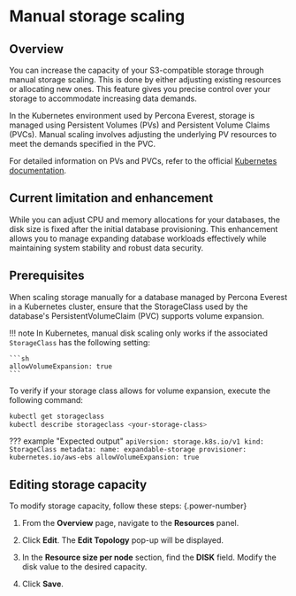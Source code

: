 # Manual storage scaling

## Overview

You can increase the capacity of your S3-compatible storage through manual storage scaling. This is done by either adjusting existing resources or allocating new ones. This feature gives you precise control over your storage to accommodate increasing data demands.

In the Kubernetes environment used by Percona Everest, storage is managed using Persistent Volumes (PVs) and Persistent Volume Claims (PVCs). Manual scaling involves adjusting the underlying PV resources to meet the demands specified in the PVC.

For detailed information on PVs and PVCs, refer to the official [Kubernetes documentation](https://kubernetes.io/docs/concepts/storage/persistent-volumes/).

## Current limitation and enhancement

While you can adjust CPU and memory allocations for your databases, the disk size is fixed after the initial database provisioning. This enhancement allows you to manage expanding database workloads effectively while maintaining system stability and robust data security.

## Prerequisites

When scaling storage manually for a database managed by Percona Everest in a Kubernetes cluster, ensure that the StorageClass used by the database's PersistentVolumeClaim (PVC) supports volume expansion.

!!! note
    In Kubernetes, manual disk scaling only works if the associated `StorageClass` has the following setting:

    ```sh
    allowVolumeExpansion: true
    ```

To verify if your storage class allows for volume expansion, execute the following command:

```sh
kubectl get storageclass
kubectl describe storageclass <your-storage-class>
```

??? example "Expected output"
    ```
    apiVersion: storage.k8s.io/v1
kind: StorageClass
metadata:
  name: expandable-storage
provisioner: kubernetes.io/aws-ebs
allowVolumeExpansion: true
    ```







## Editing storage capacity

To modify storage capacity, follow these steps:
{.power-number}

1. From the **Overview** page, navigate to the **Resources** panel.

2. Click **Edit**. The **Edit Topology** pop-up will be displayed.

3. In the **Resource size per node** section, find the **DISK** field. Modify the disk value to the desired capacity.

4. Click **Save**.







